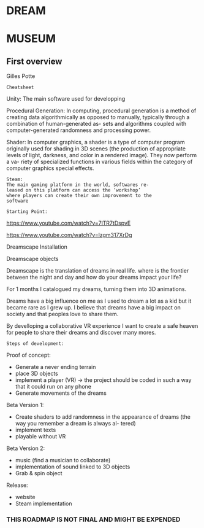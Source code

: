 # DREAM

# MUSEUM

## First overview

Gilles Potte


```
Cheatsheet
```
Unity:
The main software used for developping

Procedural Generation:
In computing, procedural generation is a method of
creating data algorithmically as opposed to manually,
typically through a combination of human-generated as-
sets and algorithms coupled with computer-generated
randomness and processing power.

Shader:
In computer graphics, a shader is a type of computer
program originally used for shading in 3D scenes (the
production of appropriate levels of light, darkness,
and color in a rendered image). They now perform a va-
riety of specialized functions in various fields within
the category of computer graphics special effects.

```
Steam:
The main gaming platform in the world, softwares re-
leased on this platform can access the ‘workshop’
where players can create their own improvement to the
software
```

```
Starting Point:
```
https://www.youtube.com/watch?v=7lTR7tDspvE

https://www.youtube.com/watch?v=lzgm317XrDg

Dreamscape Installation

Dreamscape objects

Dreamscape is the translation of dreams in real life.
where is the frontier between the night and day and
how do your dreams impact your life?

For 1 months I catalogued my dreams, turning them into
3D animations.

Dreams have a big influence on me as I used to dream a
lot as a kid but it became rare as I grew up.
I believe that dreams have a big impact on society and
that peoples love to share them.

By develloping a collaborative VR experience I want to
create a safe heaven for people to share their dreams
and discover many mores.


```
Steps of development:
```
Proof of concept:

- Generate a never ending terrain
- place 3D objects
- implement a player (VR) -> the project should be
coded in such a way that it could run on any phone
- Generate movements of the dreams

Beta Version 1:

- Create shaders to add randomness in the appearance
of dreams (the way you remember a dream is always al-
tered)
- implement texts
- playable without VR

Beta Version 2:

- music (find a musician to collaborate)
- implementation of sound linked to 3D objects
- Grab & spin object

Release:

- website
- Steam implementation

### THIS ROADMAP IS NOT FINAL AND MIGHT BE EXPENDED



